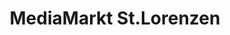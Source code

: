 ---
title: "MediaMarkt St.Lorenzen"
url: /gemeinde-sankt-lorenzen-im-muerztal/mediamarkt-st-lorenzen/
shop: Elektronik
---